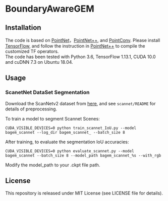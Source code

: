 # BoundaryAwareGEM

## Installation
The code is based on [PointNet](https://github.com/charlesq34/pointnet)，[PointNet++](https://github.com/charlesq34/pointnet2), and [PointConv](https://github.com/DylanWusee/pointconv). Please install [TensorFlow](https://www.tensorflow.org/install/), and follow the instruction in [PointNet++](https://github.com/charlesq34/pointnet2) to compile the customized TF operators.  
The code has been tested with Python 3.6, TensorFlow 1.13.1, CUDA 10.0 and cuDNN 7.3 on Ubuntu 18.04.

## Usage
### ScanetNet DataSet Segmentation

Download the ScanNetv2 dataset from [here](http://www.scan-net.org/), and see `scannet/README` for details of preprocessing.

To train a model to segment Scannet Scenes:

```
CUDA_VISIBLE_DEVICES=0 python train_scannet_IoU.py --model bagem_scannet --log_dir bagem_scannet_ --batch_size 8
```

After training, to evaluate the segmentation IoU accuracies:

```
CUDA_VISIBLE_DEVICES=0 python evaluate_scannet.py --model bagem_scannet --batch_size 8 --model_path bagem_scannet_%s --with_rgb 
```

Modify the model_path to your .ckpt file path.

## License
This repository is released under MIT License (see LICENSE file for details).
